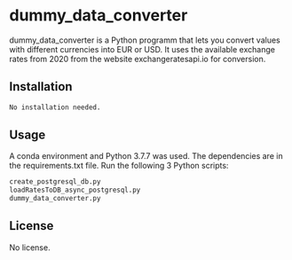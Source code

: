 # dummy_data_converter

dummy_data_converter is a Python programm that lets you convert values with different currencies into EUR or USD. 
It uses the available exchange rates from 2020 from the website exchangeratesapi.io for conversion.



## Installation


```bash
No installation needed.
```

## Usage

A conda environment and Python 3.7.7 was used. The dependencies are in the requirements.txt file.
Run the following 3 Python scripts:

```python 
create_postgresql_db.py
loadRatesToDB_async_postgresql.py
dummy_data_converter.py
```

## License
No license.
